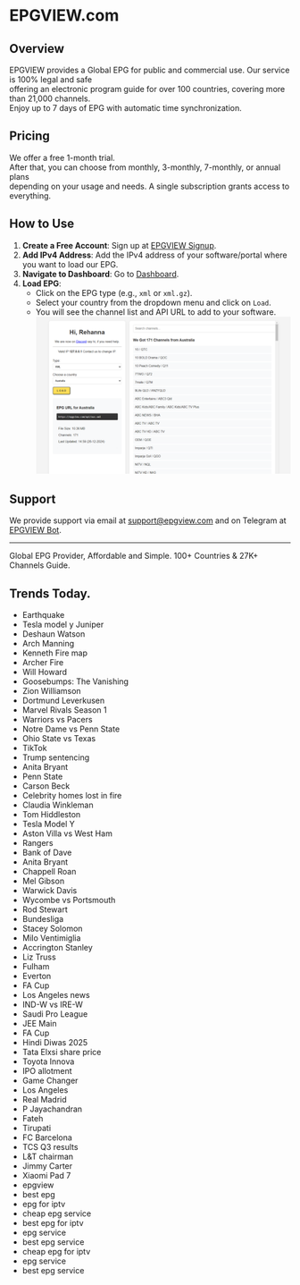 # EPGVIEW.com



## Overview
EPGVIEW provides a Global EPG for public and commercial use. Our service is 100% legal and safe\
offering an electronic program guide for over 100 countries, covering more than 21,000 channels.\
Enjoy up to 7 days of EPG with automatic time synchronization.

## Pricing
We offer a free 1-month trial. \
After that, you can choose from monthly, 3-monthly, 7-monthly, or annual plans \
depending on your usage and needs. A single subscription grants access to everything.

## How to Use
1. **Create a Free Account**: Sign up at [EPGVIEW Signup](https://epgview.com/signup.php).
2. **Add IPv4 Address**: Add the IPv4 address of your software/portal where you want to load our EPG.
3. **Navigate to Dashboard**: Go to [Dashboard](https://epgview.com/dashboard.php).
4. **Load EPG**:
   - Click on the EPG type (e.g., `xml` or `xml.gz`).
   - Select your country from the dropdown menu and click on `Load`.
   - You will see the channel list and API URL to add to your software.
![EPGVIEW](img/dashboard.png)
## Support
We provide support via email at [support@epgview.com](mailto:support@epgview.com) and on Telegram at [EPGVIEW Bot](https://t.me/epgview_bot).

---

Global EPG Provider, Affordable and Simple. 100+ Countries & 27K+ Channels Guide.

## Trends Today.

- Earthquake
- Tesla model y Juniper
- Deshaun Watson
- Arch Manning
- Kenneth Fire map
- Archer Fire
- Will Howard
- Goosebumps: The Vanishing
- Zion Williamson
- Dortmund  Leverkusen
- Marvel Rivals Season 1
- Warriors vs Pacers
- Notre Dame vs Penn State
- Ohio State vs Texas
- TikTok
- Trump sentencing
- Anita Bryant
- Penn State
- Carson Beck
- Celebrity homes lost in fire
- Claudia Winkleman
- Tom Hiddleston
- Tesla Model Y
- Aston Villa vs West Ham
- Rangers
- Bank of Dave
- Anita Bryant
- Chappell Roan
- Mel Gibson
- Warwick Davis
- Wycombe vs Portsmouth
- Rod Stewart
- Bundesliga
- Stacey Solomon
- Milo Ventimiglia
- Accrington Stanley
- Liz Truss
- Fulham
- Everton
- FA Cup
- Los Angeles news
- IND-W vs IRE-W
- Saudi Pro League
- JEE Main
- FA Cup
- Hindi Diwas 2025
- Tata Elxsi share price
- Toyota Innova
- IPO allotment
- Game Changer
- Los Angeles
- Real Madrid
- P Jayachandran
- Fateh
- Tirupati
- FC Barcelona
- TCS Q3 results
- L&T chairman
- Jimmy Carter
- Xiaomi Pad 7
- epgview
- best epg
- epg for iptv
- cheap epg service
- best epg for iptv
- epg service
- best epg service
- cheap epg for iptv
- epg service
- best epg service
